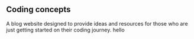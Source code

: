 ## Coding concepts

A blog website designed to provide ideas and resources for those who are just getting started on their coding journey.
hello